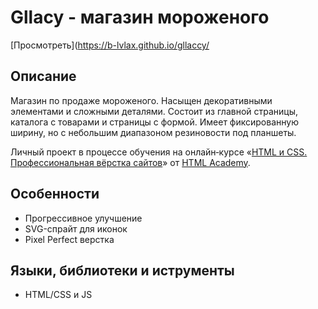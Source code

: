 # Gllacy - магазин мороженого

[Просмотреть](https://b-lvlax.github.io/gllaccy/


## Описание
Магазин по продаже мороженого. Насыщен декоративными элементами и сложными деталями. Состоит из главной страницы, каталога с товарами и страницы с формой. Имеет фиксированную ширину, но с небольшим диапазоном резиновости под планшеты.

Личный проект в процессе обучения на онлайн‑курсе «[HTML и CSS. Профессиональная вёрстка сайтов](https://htmlacademy.ru/intensive/htmlcss)» от [HTML Academy](https://htmlacademy.ru).


## Особенности
- Прогрессивное улучшение
- SVG-спрайт для иконок
- Pixel Perfect верстка


## Языки, библиотеки и иструменты
 - HTML/CSS и JS
